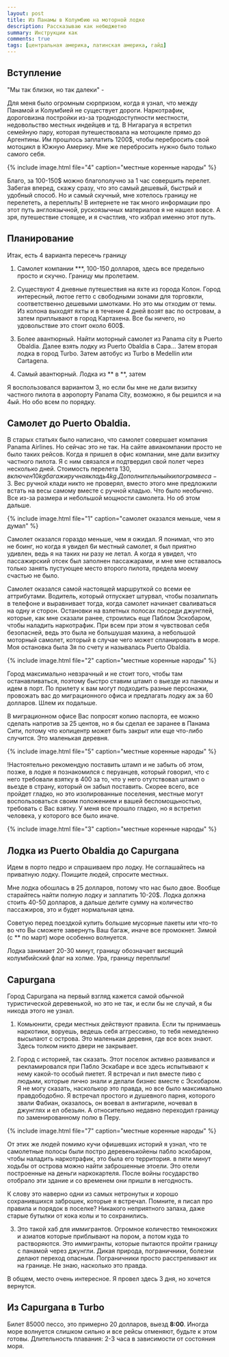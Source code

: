 ```yaml
---
layout: post
title: Из Панамы в Колумбию на моторной лодке
description: Рассказываю как небюджетно
summary: Инструкции как 
comments: true
tags: [центральная америка, латинская америка, гайд]
---
```


## Вступление
"Мы так близки, но так далеки" - 

Для меня было огромным сюрпризом, когда я узнал, что между Панамой и Колумбией не существует дороги. Наркотрафик, дороговизна постройки из-за троднодоступности местности, недовольство местных индейцев и тд. В Нигарагуа я встретил семейную пару, которая путешествовала на мотоцикле прямо до Аргентины. Им прошлось заплатить 1200$, чтобы перебросить свой мотоцикл в Южную Америку. Мне же перебросить нужно было только самого себя.

{% 
  include image.html 
  file="4"
  caption="местные коренные народы"
%}

Благо, за 100-150$ можно благополучно за 1 час совершить перелет. Забегая вперед, скажу сразу, что это самый дешевый, быстрый и удобный способ. Но и самый скучный, мне хотелось границу не перелететь, а переплыть! В интернете не так много информации про этот путь англоязычной, рускоязычных материалов я не нашел вовсе. А зря, путешествие стоящее, и я счастлив, что избрал именно этот путь.

## Планирование
Итак, есть 4 варианта пересечь границу

1. Самолет компании ***, 100-150 долларов, здесь все предельно просто и скучно. Границу мы пролетаем. 

2. Существуют 4 дневные путешествия на яхте из города Колон. Город интересный, лютое гетто с свободными зонами для торговкли, соответственно дешевыми шмотками. Но это мы отходим от темы. Из колона выходят яхты и в течение 4 дней возят вас по островам, а затем приплывают в город Картахена. Все бы ничего, но удовольствие это стоит около 600$. 

3. Более авантюрный. Найти моторный самолет из Panama city в Puerto Obaldia. Далее взять лодку из Puerto Obaldia в Capa... Затем вторая лодка в город Turbo. Затем автобус из Turbo в Medellin или Cartagena.

4. Самый авантюрный. Лодка из ** в **, затем

Я воспользовался вариантом 3, но если бы мне не дали визитку частного пилота в аэропорту Panama City, возможно, я бы решился и на 4ый. Но обо всем по порядку. 

## Самолет до Puerto Obaldia. 
В старых статьях было написано, что самолет совершает компания Panama Airlines. Но сейчас это не так. На сайте авиакомпании просто не было таких рейсов. Когда я пришел в офис компании, мне дали визитку частного пилота. Я с ним связался и подтвердил свой полет через несколько дней. Стоимость перелета 130$, включен 10kg багаж и ручная кладь 4kg. Дополнительный килограм веса - 3$. Вес ручной клади никто не проверял, вместо этого мне предложили встать на весы самому вместе с ручной кладью. Что было необычно. Все из-за размера и небольшой мощности самолета. Но об этом дальше. 

{% 
  include image.html 
  file="1"
  caption="самолет оказался меньше, чем я думал"
%}


Самолет оказался гораздо меньше, чем я ожидал. Я понимал, что это не боинг, но когда я увидел 6и местный самолет, я был приятно удивлен, ведь я на таких ни разу не летал. А когда я увидел, что пассажирский отсек был заполнен пассажарами, и мне мне оставалось только занять пустующее место второго пилота, предела моему счастью не было. 

Самолет оказался самой настоящей маршруткой со всеми ее аттрибутами. Водитель, который отпускает штурвал, чтобы позалипать в телефоне и выравнивает тогда, когда самолет начинает сваливаться на одну и сторон. Остановки на взлетных полосах посреди джунглей, которые, как мне сказали ранее, строились еще Паблом Эскобаром, чтобы наладить наркотрафик. При всем при этом я чувствовал себя безопасней, ведь это была не большушая махина, а небольшой моторный самолет, который в случае чего может спланировать в море. Моя остановка была 3я по счету и называлась Puerto Obaldia. 

{% 
  include image.html 
  file="2"
  caption="местные коренные народы"
%}

Город максимально невзрачный и не стоит того, чтобы там останавливаться, поэтому быстро ставим штамп о выезде из панамы и идем в порт. По прилету к вам могут подходить разные персонажи, провожать вас до миграционного офиса и предлагать лодку аж за 60 долларов. Шлем их подальше.

В миграционном офисе Вас попросят копию паспорта, ее можно сделать напротив за 25 центов, но я бы сделал ее заранее в Панама Сити, потому что копицентр может быть закрыт или еще что-либо случится. Это маленькая деревня.  

{% 
  include image.html 
  file="5"
  caption="местные коренные народы"
%}

!Настоятельно рекомендую поставить штамп и не забыть об этом, позже, в лодке я познакомился с перуанцев, который говорил, что с него требовали взятку в 400 за то, что у него отутствовал штамп о вьезде в страну, который он забыл поставить. Скорее всего, все пройдет гладко, но это изолированные поселения, местные могут воспользоваться своим положением и вашей беспомощьностью, требовать с Вас взятку. У меня все прошло гладко, но я встретил человека, у которого все было иначе. 

{% 
  include image.html 
  file="3"
  caption="местные коренные народы"
%}


## Лодка из Puerto Obaldia до Capurgana
Идем в порто педро и спрашиваем про лодку. Не соглашайтесь на приватную лодку. Поищите людей, спросите местных. 

Мне лодка обошлась в 25 долларов, потому что нас было двое.
Вообще старайтесь найти полную лодку и заплатить 10-20$. Лодка должна стоить 40-50 долларов, а дальше делите сумму на количество пассажиров, это и будет нормальная цена.

Советую перед поездкой купить большие мусорные пакеты или что-то во что Вы сможете завернуть Ваш багаж, иначе все промокнет. Зимой (с ** по март) море особенно волнуется. 

Лодка занимает 20-30 минут, границу обозначает висящий колумбийский флаг на холме. Ура, границу переплыли!


## Capurgana
Город Capurgana на первый взгляд кажется самой обычной туристической деревенькой, но это не так, и если бы не случай, я бы никода этого не узнал. 

1. Комьюнити, среди местных действуют правила. Если ты прнимаешь наркотики, воруешь, ведешь себя аггрессивно, то тебя немедленно высылают с острова. Это маленькая деревня, где все всех знают. Здесь толком никто двери не закрывает. 

2. Город с историей, так сказать. Этот поселок активно развивался и рекламировался при Пабло Эскабаре и все здесь испытывают к нему какой-то особый пиетет. Я встречал и пил вместе пиво с людьми, которые лично знали и делали бизнес вместе с Эскобаром. Я не могу сказать, насколькор это правда, но все было максимально правдободобно. Я встречал простого и душевного парня, которого звали Фабиан, оказалось, он воевал в антигариле, ночевал в джунглях и ел обезьян. А относительно недавно переходил границу по заменированному полю в Перу.

{% 
  include image.html 
  file="7"
  caption="местные коренные народы"
%}

От этих же людей помимо кучи офишевших историй я узнал, что те самолетные полосы были постро деревенькойены пабло эскобаром, чтобы наладить наркотрафик, это была его территория. в пяти минут ходьбы от острова можно найти заброшенные этоели. Это отели построенные на деньги наркокартеля. После войны государство отобрало эти здание и со временем они пришли в негодность.

К слову это наверно одни из самых нетронутых и хорошо сохранившихся заброшек, которые я встречал. Помните, я писал про правила и порядок в поселке? Никакого неприятного запаха, даже старые бутылки от кока колы и то сохранились. 

3. Это такой хаб для иммигрантов. Огромное количество темнокожих и азиатов которые приблывают на пором, а потом куда то растворяются. Это иммигранты, которые пытаются пройти границу с панамой через джунгли. Дикая природа, пограничники, болезни делают переход опасным. Пограничники просто расстреливают их на границе. Не знаю, насколько это правда. 

В общем, место очень интересное. Я провел здесь 3 дня, но хочется вернутся. 

## Из Capurgana в Turbo
Билет 85000 пессо, это примерно 20 долларов, выезд **8:00**. Иногда море волнуется слишком сильно и все рейсы отменяют, будьте к этом готовы. Длительность плавания: 2-3 часа в зависимости от состояния моря. 

